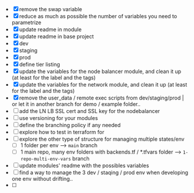 - [x] remove the swap variable
- [x] reduce as much as possible the number of variables you need to parametrize
- [x] update readme in module
- [x] update readme in base project
- [x] dev
- [x] staging
- [x] prod
- [x] define tier listing
- [x] update the variables for the node balancer module, and clean it up (at least for the label and the tags)
- [x] update the variables for the network module, and clean it up (at least for the label and the tags)
- [x] remove the user_data / remote exec scripts from dev/staging/prod | or let it in another branch for demo / example folder..
- [ ] add the LN LB SSL cert and SSL key for the nodebalancer
- [ ] use versioning for your modules
- [ ] define the branching policy if any needed
- [ ] explore how to test in terraform for 
- [ ] explore the other type of structure for managing multiple states/env
  - [ ] 1 folder per env --> `main` branch
  - [ ] 1 main repo, many env folders with backends.tf / *.tfvars folder  --> `1-repo-multi-env-vars` branch
- [ ] update modules' readme with the possibles variables
- [ ] find a way to manage the 3 dev / staqing / prod env when developing one env without drifting..
- [ ] 